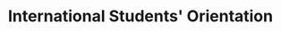 ---
image: orientation.jpg
day: Monday, August 28, 2023
title: International Students' Orientation
time: 10:30am
location: University of Manitoba
description: Studying in a new country can be both exciting and overwhelming. To help international students with their transition to Canada and the University of Manitoba, the International Centre offers orientation and welcome programming at the beginning of each term. Get the information you need and connect with other international students going through the same experience.
upcoming: event-1
---